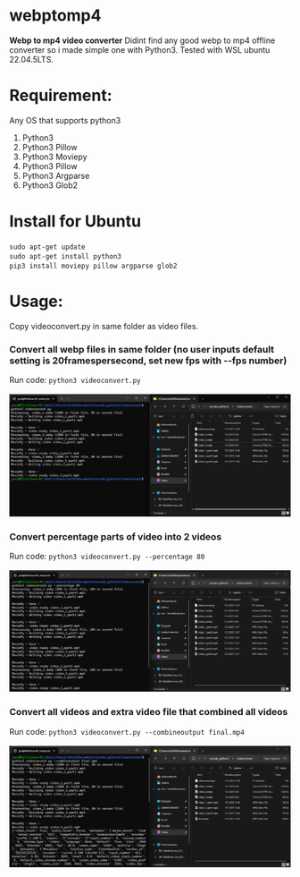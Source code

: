# webptomp4
**Webp to mp4 video converter**
Didint find any good webp to mp4 offline converter so i made simple one with Python3. Tested with WSL ubuntu 22.04.5LTS.
# Requirement:
Any OS that supports python3
1. Python3
2. Python3 Pillow
3. Python3 Moviepy
4. Python3 Pillow
5. Python3 Argparse
6. Python3 Glob2
# Install for Ubuntu
`sudo apt-get update`\
`sudo apt-get install python3`\
`pip3 install moviepy pillow argparse glob2`
# Usage:
Copy videoconvert.py in same folder as video files.
### Convert all webp files in same folder (no user inputs default setting is 20framespersecond, set new fps with --fps number)
Run code: `python3 videoconvert.py`\
\
![percentage](./images/image_normal.png)
### Convert percentage parts of video into 2 videos
Run code: `python3 videoconvert.py --percentage 80`\
\
![percentage](./images/image_prosent.png)

### Convert all videos and extra video file that combined all videos
Run code: `python3 videoconvert.py --combineoutput final.mp4`\
\
![combine](./images/image_combine.png)
